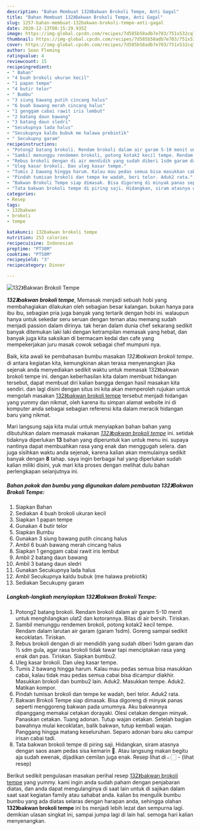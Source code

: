 ```yaml
---
description: "Bahan Membuat 132》Bakwan Brokoli Tempe, Anti Gagal"
title: "Bahan Membuat 132》Bakwan Brokoli Tempe, Anti Gagal"
slug: 1257-bahan-membuat-132bakwan-brokoli-tempe-anti-gagal
date: 2020-12-13T00:15:29.935Z
image: https://img-global.cpcdn.com/recipes/7d585b58adb7e703/751x532cq70/132bakwan-brokoli-tempe-foto-resep-utama.jpg
thumbnail: https://img-global.cpcdn.com/recipes/7d585b58adb7e703/751x532cq70/132bakwan-brokoli-tempe-foto-resep-utama.jpg
cover: https://img-global.cpcdn.com/recipes/7d585b58adb7e703/751x532cq70/132bakwan-brokoli-tempe-foto-resep-utama.jpg
author: Sean Fleming
ratingvalue: 4
reviewcount: 15
recipeingredient:
- " Bahan"
- "4 buah brokoli ukuran kecil"
- "1 papan tempe"
- "4 butir telor"
- " Bumbu"
- "3 siung bawang putih cincang halus"
- "6 buah bawang merah cincang halus"
- "1 genggam cabai rawit iris lembut"
- "2 batang daun bawang"
- "3 batang daun sledri"
- "Secukupnya lada halus"
- "Secukupnya kaldu bubuk me halawa prebiotik"
- " Secukupny garam"
recipeinstructions:
- "Potong2 batang brokoli. Rendam brokoli dalam air garam 5-10 menit untuk menghilangkan ulat2 dan kotorannya. Bilas di air bersih. Tiriskan."
- "Sambil menunggu rendemen brokoli, potong kotak2 kecil tempe. Rendam dalam larutan air garam (garam 1sdm). Goreng sampai sedikit kecoklatan. Tiriskan."
- "Rebus brokoli dengan di air mendidih yang sudah diberi 1sdm garam dan ½ sdm gula, agar rasa brokoli tidak tawar tapi menciptakan rasa yang enak dan pas. Tiriskan. Siapkan bumbu2."
- "Uleg kasar brokoli. Dan uleg kasar tempe."
- "Tumis 2 bawang hingga harum. Kalau mau pedas semua bisa masukkan cabai, kalau tidak mau pedas semua cabai bisa dicampur diakhir. Masukkan brokoli dan bumbu2 lain. Aduk2. Masukkan tempe. Aduk2. Matikan kompor."
- "Pindah tumisan brokoli dan tempe ke wadah, beri telor. Aduk2 rata."
- "Bakwan Brokoli Tempe siap dimasak. Bisa digoreng di minyak panas seperti menggoreng bakwan pada umumnya. Aku bakwannya dipanggang memakai cetakan dorayaki. Olesi cetakan dengan minyak. Panaskan cetakan. Tuang adonan. Tutup wajan cetakan. Setelah bagian bawahnya mulai kecoklatan, balik bakwan, tutup kembali wajan. Panggang hingga matang keseluruhan. Separo adonan baru aku campur irisan cabai tadi."
- "Tata bakwan brokoli tempe di piring saji. Hidangkan, siram atasnya dengan saos asam pedas sisa kemarin 🤭. Atau langsung makan begitu aja sudah ewenak, dijadikan cemilan juga enak. Resep lihat di 👉🏻           (lihat resep)"
categories:
- Resep
tags:
- 132bakwan
- brokoli
- tempe

katakunci: 132bakwan brokoli tempe 
nutrition: 253 calories
recipecuisine: Indonesian
preptime: "PT38M"
cooktime: "PT50M"
recipeyield: "3"
recipecategory: Dinner

---
```



![132》Bakwan Brokoli Tempe](https://img-global.cpcdn.com/recipes/7d585b58adb7e703/751x532cq70/132bakwan-brokoli-tempe-foto-resep-utama.jpg)

<b><i>132》bakwan brokoli tempe</i></b>, Memasak menjadi sebuah hobi yang membahagiakan dilakukan oleh sebagian besar kalangan. bukan hanya para ibu ibu, sebagian pria juga banyak yang tertarik dengan hobi ini. walaupun hanya untuk sekedar seru seruan dengan teman atau memang sudah menjadi passion dalam dirinya. tak heran dalam dunia chef sekarang sedikit banyak ditemukan laki laki dengan ketrampilan memasak yang hebat, dan banyak juga kita saksikan di bermacam kedai dan cafe yang mempekerjakan juru masak cowok sebagai chef mumpuni nya.



Baik, kita awali ke pembahasan bumbu masakan <i>132》bakwan brokoli tempe</i>. di antara kegiatan kita, kemungkinan akan terasa menyenangkan jika sejenak anda menyediakan sedikit waktu untuk memasak 132》bakwan brokoli tempe ini. dengan keberhasilan kita dalam membuat hidangan tersebut, dapat membuat diri kalian bangga dengan hasil masakan kita sendiri. dan lagi disini dengan situs ini kita akan memperoleh rujukan untuk mengolah masakan <u>132》bakwan brokoli tempe</u> tersebut menjadi hidangan yang yummy dan nikmat, oleh karena itu simpan alamat website ini di komputer anda sebagai sebagian referensi kita dalam meracik hidangan baru yang nikmat.


Mari langsung saja kita mulai untuk menyiapkan bahan bahan yang dibutuhkan dalam memasak makanan <u><i>132》bakwan brokoli tempe</i></u> ini. setidak tidaknya diperlukan <b>13</b> bahan yang diperuntuk kan untuk menu ini. supaya nantinya dapat membuahkan rasa yang enak dan menggugah selera. dan juga sisihkan waktu anda sejenak, karena kalian akan memulainya sedikit banyak dengan <b>8</b> tahap. saya ingin berbagai hal yang diperlukan sudah kalian miliki disini, yuk mari kita proses dengan melihat dulu bahan perlengkapan selanjutnya ini.

<!--inarticleads1-->

##### Bahan pokok dan bumbu yang digunakan dalam pembuatan 132》Bakwan Brokoli Tempe:

1. Siapkan  Bahan
1. Sediakan 4 buah brokoli ukuran kecil
1. Siapkan 1 papan tempe
1. Gunakan 4 butir telor
1. Siapkan  Bumbu
1. Gunakan 3 siung bawang putih cincang halus
1. Ambil 6 buah bawang merah cincang halus
1. Siapkan 1 genggam cabai rawit iris lembut
1. Ambil 2 batang daun bawang
1. Ambil 3 batang daun sledri
1. Gunakan Secukupnya lada halus
1. Ambil Secukupnya kaldu bubuk (me halawa prebiotik)
1. Sediakan  Secukupny garam




<!--inarticleads2-->

##### Langkah-langkah menyiapkan 132》Bakwan Brokoli Tempe:

1. Potong2 batang brokoli. Rendam brokoli dalam air garam 5-10 menit untuk menghilangkan ulat2 dan kotorannya. Bilas di air bersih. Tiriskan.
1. Sambil menunggu rendemen brokoli, potong kotak2 kecil tempe. Rendam dalam larutan air garam (garam 1sdm). Goreng sampai sedikit kecoklatan. Tiriskan.
1. Rebus brokoli dengan di air mendidih yang sudah diberi 1sdm garam dan ½ sdm gula, agar rasa brokoli tidak tawar tapi menciptakan rasa yang enak dan pas. Tiriskan. Siapkan bumbu2.
1. Uleg kasar brokoli. Dan uleg kasar tempe.
1. Tumis 2 bawang hingga harum. Kalau mau pedas semua bisa masukkan cabai, kalau tidak mau pedas semua cabai bisa dicampur diakhir. Masukkan brokoli dan bumbu2 lain. Aduk2. Masukkan tempe. Aduk2. Matikan kompor.
1. Pindah tumisan brokoli dan tempe ke wadah, beri telor. Aduk2 rata.
1. Bakwan Brokoli Tempe siap dimasak. Bisa digoreng di minyak panas seperti menggoreng bakwan pada umumnya. Aku bakwannya dipanggang memakai cetakan dorayaki. Olesi cetakan dengan minyak. Panaskan cetakan. Tuang adonan. Tutup wajan cetakan. Setelah bagian bawahnya mulai kecoklatan, balik bakwan, tutup kembali wajan. Panggang hingga matang keseluruhan. Separo adonan baru aku campur irisan cabai tadi.
1. Tata bakwan brokoli tempe di piring saji. Hidangkan, siram atasnya dengan saos asam pedas sisa kemarin 🤭. Atau langsung makan begitu aja sudah ewenak, dijadikan cemilan juga enak. Resep lihat di 👉🏻 -           (lihat resep)




Berikut sedikit pengulasan masakan perihal resep <u>132》bakwan brokoli tempe</u> yang yummy. kami ingin anda sudah paham dengan penjabaran diatas, dan anda dapat mengulanginya di saat lain untuk di sajikan dalam saat saat kegiatan family atau sahabat anda. kalian bs mengulik bumbu bumbu yang ada diatas selaras dengan harapan anda, sehingga olahan <b>132》bakwan brokoli tempe</b> ini bs menjadi lebih lezat dan sempurna lagi. demikian ulasan singkat ini, sampai jumpa lagi di lain hal. semoga hari kalian menyenangkan.
